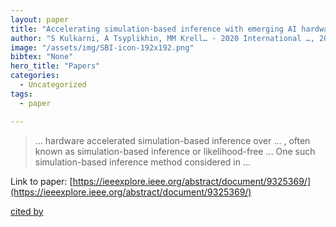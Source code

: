 ```yaml
---
layout: paper
title: "Accelerating simulation-based inference with emerging AI hardware"
author: "S Kulkarni, A Tsyplikhin, MM Krell… - 2020 International …, 2020 - ieeexplore.ieee.org"
image: "/assets/img/SBI-icon-192x192.png"
bibtex: "None"
hero_title: "Papers"
categories:
  - Uncategorized
tags:
  - paper

---
```

>… hardware accelerated simulation-based inference over … , often known as simulation-based inference or likelihood-free … One such simulation-based inference method considered in …

Link to paper: [https://ieeexplore.ieee.org/abstract/document/9325369/](https://ieeexplore.ieee.org/abstract/document/9325369/)

[cited by](https://scholar.google.com/scholar?cites=13545793990304509683&as_sdt=2005&sciodt=0,5&hl=en&num=20)
